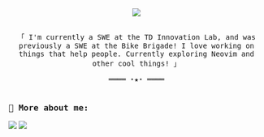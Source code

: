 <div align="center">
  <a href="https://nathan.louie.ca" target="_blank" rel="nofollow noopener noreferrer">
    <img src="https://github.com/nathan-louie/nathan-louie/assets/53024905/fd7a4d41-1cf0-4091-855c-d20e2f5a9cbe">
  </a>
</div>

<samp>
  <p align="center">
    <br>
    「 I'm currently a SWE at the TD Innovation Lab, and was previously a SWE at the Bike Brigade! I love working on things that help people. Currently exploring Neovim and other cool things! 」
    <br>
  </p>
  <p align="center">
    ════ ⋆★⋆ ════
    <br>
    <br>
  </p>
  <h3>
    🌱 More about me:
    <br>
  </h3>
</samp>

[![](https://github-readme-stats.vercel.app/api/pin/?username=nathan-louie&repo=nathan-louie.github.io)](https://github.com/nathan-louie/nathan-louie.github.io)
[![](https://github-readme-stats.vercel.app/api/pin/?username=nathan-louie&repo=macOS-config)](https://github.com/nathan-louie/macOS-config)
